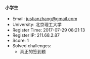 #### 小学生  

* Email: justianzhang@gmail.com  
* University: 北京理工大学  
* Register Time: 2017-07-29 08:21:13  
* Register IP: 211.68.2.87  
* Score: 1  
* Solved challenges: 
  * 真正的签到题  
